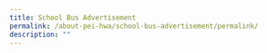 ```yaml
---
title: School Bus Advertisement
permalink: /about-pei-hwa/school-bus-advertisement/permalink/
description: ""
---
```

